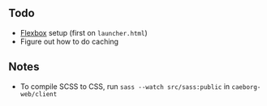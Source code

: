 ## Todo
* [Flexbox](https://www.youtube.com/watch?v=fYq5PXgSsbE) setup (first on `launcher.html`)
* Figure out how to do caching

## Notes
* To compile SCSS to CSS, run `sass --watch src/sass:public` in `caeborg-web/client`
